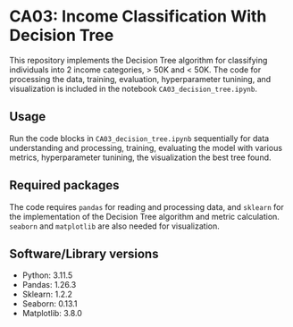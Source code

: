 # CA03: Income Classification With Decision Tree

This repository implements the Decision Tree algorithm for classifying individuals into 2 income categories, > 50K and < 50K. The code for processing the data, training, evaluation, hyperparameter tunining, and visualization is included in the notebook `CA03_decision_tree.ipynb`.

## Usage

Run the code blocks in `CA03_decision_tree.ipynb` sequentially for data understanding and processing, training, evaluating the model with various metrics, hyperparameter tunining, the visualization the best tree found.

## Required packages
The code requires `pandas` for reading and processing data, and `sklearn` for the implementation of the Decision Tree algorithm and metric calculation. `seaborn` and `matplotlib` are also needed for visualization.

## Software/Library versions
- Python: 3.11.5
- Pandas: 1.26.3
- Sklearn: 1.2.2
- Seaborn: 0.13.1
- Matplotlib: 3.8.0